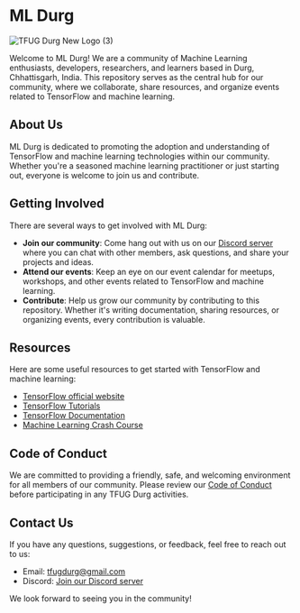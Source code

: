 # ML Durg

![TFUG Durg New Logo (3)](https://github.com/user-attachments/assets/9095ed70-8f14-44b2-9d6e-14b543040a2d)



Welcome to ML Durg! We are a community of Machine Learning enthusiasts, developers, researchers, and learners based in Durg, Chhattisgarh, India. This repository serves as the central hub for our community, where we collaborate, share resources, and organize events related to TensorFlow and machine learning.

## About Us

ML Durg is dedicated to promoting the adoption and understanding of TensorFlow and machine learning technologies within our community. Whether you're a seasoned machine learning practitioner or just starting out, everyone is welcome to join us and contribute.

## Getting Involved

There are several ways to get involved with ML Durg:

- **Join our community**: Come hang out with us on our [Discord server](https://discord.gg/mYmx8jzHum) where you can chat with other members, ask questions, and share your projects and ideas.
- **Attend our events**: Keep an eye on our event calendar for meetups, workshops, and other events related to TensorFlow and machine learning.
- **Contribute**: Help us grow our community by contributing to this repository. Whether it's writing documentation, sharing resources, or organizing events, every contribution is valuable.

## Resources

Here are some useful resources to get started with TensorFlow and machine learning:

- [TensorFlow official website](https://www.tensorflow.org/)
- [TensorFlow Tutorials](https://www.tensorflow.org/tutorials)
- [TensorFlow Documentation](https://www.tensorflow.org/api_docs)
- [Machine Learning Crash Course](https://developers.google.com/machine-learning/crash-course)

## Code of Conduct

We are committed to providing a friendly, safe, and welcoming environment for all members of our community. Please review our [Code of Conduct](CODE_OF_CONDUCT.md) before participating in any TFUG Durg activities.

## Contact Us

If you have any questions, suggestions, or feedback, feel free to reach out to us:

- Email: [tfugdurg@gmail.com](mailto:tfugdurg@gmail.com)
- Discord: [Join our Discord server](https://discord.gg/mYmx8jzHum)

We look forward to seeing you in the community!

